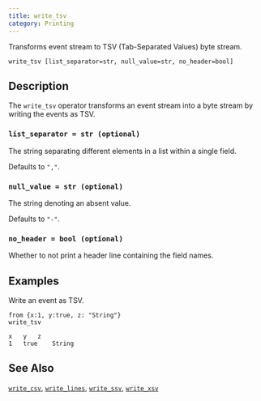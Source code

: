 ```yaml
---
title: write_tsv
category: Printing
---
```


Transforms event stream to TSV (Tab-Separated Values) byte stream.

```tql
write_tsv [list_separator=str, null_value=str, no_header=bool]
```

## Description

The `write_tsv` operator transforms an event stream into a byte stream by writing
the events as TSV.

### `list_separator = str (optional)`

The string separating different elements in a list within a single field.

Defaults to `","`.

### `null_value = str (optional)`

The string denoting an absent value.

Defaults to `"-"`.

### `no_header = bool (optional)`

Whether to not print a header line containing the field names.

## Examples

Write an event as TSV.

```tql
from {x:1, y:true, z: "String"}
write_tsv
```
```
x	y	z
1	true	String
```

## See Also

[`write_csv`](/reference/operators/write_csv),
[`write_lines`](/reference/operators/write_lines),
[`write_ssv`](/reference/operators/write_ssv),
[`write_xsv`](/reference/operators/write_xsv)
